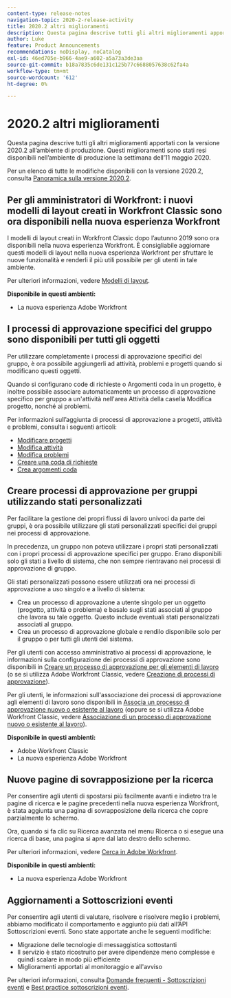 ```yaml
---
content-type: release-notes
navigation-topic: 2020-2-release-activity
title: 2020.2 altri miglioramenti
description: Questa pagina descrive tutti gli altri miglioramenti apportati con la versione 2020.2 all’ambiente di produzione. Questi miglioramenti sono stati resi disponibili nell’ambiente di produzione la settimana dell’11 maggio 2020.
author: Luke
feature: Product Announcements
recommendations: noDisplay, noCatalog
exl-id: 46ed705e-b966-4ae9-a602-a5a73a3de3aa
source-git-commit: b18a7835c6de131c125b77c6688057638c62fa4a
workflow-type: tm+mt
source-wordcount: '612'
ht-degree: 0%

---
```


# 2020.2 altri miglioramenti

Questa pagina descrive tutti gli altri miglioramenti apportati con la versione 2020.2 all’ambiente di produzione. Questi miglioramenti sono stati resi disponibili nell’ambiente di produzione la settimana dell’11 maggio 2020.

Per un elenco di tutte le modifiche disponibili con la versione 2020.2, consulta [Panoramica sulla versione 2020.2](../../../product-announcements/product-releases/2020.2.-release-activity/2020-2-release-overview.md).

## Per gli amministratori di Workfront: i nuovi modelli di layout creati in Workfront Classic sono ora disponibili nella nuova esperienza Workfront

I modelli di layout creati in Workfront Classic dopo l’autunno 2019 sono ora disponibili nella nuova esperienza Workfront. È consigliabile aggiornare questi modelli di layout nella nuova esperienza Workfront per sfruttare le nuove funzionalità e renderli il più utili possibile per gli utenti in tale ambiente.

Per ulteriori informazioni, vedere [Modelli di layout](../../../administration-and-setup/customize-workfront/use-layout-templates/use-layout-templates-customize-ui.md).

**Disponibile in questi ambienti:**

* La nuova esperienza Adobe Workfront

## I processi di approvazione specifici del gruppo sono disponibili per tutti gli oggetti

Per utilizzare completamente i processi di approvazione specifici del gruppo, è ora possibile aggiungerli ad attività, problemi e progetti quando si modificano questi oggetti.

Quando si configurano code di richieste o Argomenti coda in un progetto, è inoltre possibile associare automaticamente un processo di approvazione specifico per gruppo a un&#39;attività nell&#39;area Attività della casella Modifica progetto, nonché ai problemi.

Per informazioni sull’aggiunta di processi di approvazione a progetti, attività e problemi, consulta i seguenti articoli:

* [Modificare progetti](../../../manage-work/projects/manage-projects/edit-projects.md)
* [Modifica attività](../../../manage-work/tasks/manage-tasks/edit-tasks.md)
* [Modifica problemi](../../../manage-work/issues/manage-issues/edit-issues.md)
* [Creare una coda di richieste](../../../manage-work/requests/create-and-manage-request-queues/create-request-queue.md)
* [Crea argomenti coda](../../../manage-work/requests/create-and-manage-request-queues/create-queue-topics.md)

## Creare processi di approvazione per gruppi utilizzando stati personalizzati

Per facilitare la gestione dei propri flussi di lavoro univoci da parte dei gruppi, è ora possibile utilizzare gli stati personalizzati specifici dei gruppi nei processi di approvazione.

In precedenza, un gruppo non poteva utilizzare i propri stati personalizzati con i propri processi di approvazione specifici per gruppo. Erano disponibili solo gli stati a livello di sistema, che non sempre rientravano nei processi di approvazione di gruppo.

Gli stati personalizzati possono essere utilizzati ora nei processi di approvazione a uso singolo e a livello di sistema:

* Crea un processo di approvazione a utente singolo per un oggetto (progetto, attività o problema) e basalo sugli stati associati al gruppo che lavora su tale oggetto. Questo include eventuali stati personalizzati associati al gruppo.
* Crea un processo di approvazione globale e rendilo disponibile solo per il gruppo o per tutti gli utenti del sistema.

Per gli utenti con accesso amministrativo ai processi di approvazione, le informazioni sulla configurazione dei processi di approvazione sono disponibili in [Creare un processo di approvazione per gli elementi di lavoro](../../../administration-and-setup/customize-workfront/configure-approval-milestone-processes/create-approval-processes.md) (o se si utilizza Adobe Workfront Classic, vedere [Creazione di processi di approvazione](https://experienceleague.adobe.com/en/docs/workfront/using/home)).

Per gli utenti, le informazioni sull&#39;associazione dei processi di approvazione agli elementi di lavoro sono disponibili in [Associa un processo di approvazione nuovo o esistente al lavoro](../../../review-and-approve-work/manage-approvals/associate-approval-with-work.md) (oppure se si utilizza Adobe Workfront Classic, vedere [Associazione di un processo di approvazione nuovo o esistente al lavoro](https://experienceleague.adobe.com/en/docs/workfront/using/home)).

**Disponibile in questi ambienti:**

* Adobe Workfront Classic
* La nuova esperienza Adobe Workfront

## Nuove pagine di sovrapposizione per la ricerca

Per consentire agli utenti di spostarsi più facilmente avanti e indietro tra le pagine di ricerca e le pagine precedenti nella nuova esperienza Workfront, è stata aggiunta una pagina di sovrapposizione della ricerca che copre parzialmente lo schermo.

Ora, quando si fa clic su Ricerca avanzata nel menu Ricerca o si esegue una ricerca di base, una pagina si apre dal lato destro dello schermo.

Per ulteriori informazioni, vedere [Cerca in Adobe Workfront](../../../workfront-basics/navigate-workfront/search/search-workfront.md).

**Disponibile in questi ambienti:**

* La nuova esperienza Adobe Workfront

## Aggiornamenti a Sottoscrizioni eventi

Per consentire agli utenti di valutare, risolvere e risolvere meglio i problemi, abbiamo modificato il comportamento e aggiunto più dati all’API Sottoscrizioni eventi. Sono state apportate anche le seguenti modifiche:

* Migrazione delle tecnologie di messaggistica sottostanti
* Il servizio è stato ricostruito per avere dipendenze meno complesse e quindi scalare in modo più efficiente
* Miglioramenti apportati al monitoraggio e all&#39;avviso

Per ulteriori informazioni, consulta [Domande frequenti - Sottoscrizioni eventi](../../../wf-api/general/event-subs-faq.md) e [Best practice sottoscrizioni eventi](../../../wf-api/general/event-sub-best-practice.md).
